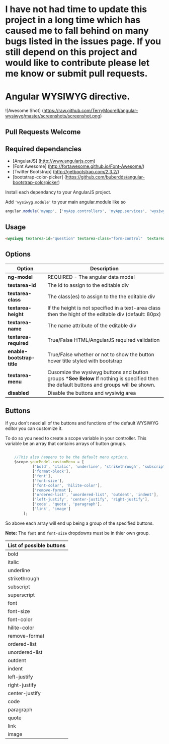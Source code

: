 
I have not had time to update this project in a long time which has caused me to fall behind on many bugs listed in the issues page. If you still depend on this project and would like to contribute please let me know or submit pull requests. 
==================

Angular WYSIWYG directive.
===========================


![Awesome Shot] (https://raw.github.com/TerryMooreII/angular-wysiwyg/master/screenshots/screenshot.png)


Pull Requests Welcome
-------------------------
Required dependancies
-----------------------
* [AngularJS] (http://www.angularjs.com) 
* [Font Awesome] (http://fortawesome.github.io/Font-Awesome/)
* [Twitter Bootstrap] (http://getbootstrap.com/2.3.2/)
* [bootstrap-color-picker] (https://github.com/buberdds/angular-bootstrap-colorpicker)

Install each dependancy to your AngularJS project.

Add `'wysiwyg.module'` to your main angular.module like so
```javascript
angular.module('myapp', ['myApp.controllers', 'myApp.services', 'wysiwyg.module']);
````


Usage
------------
```html
<wysiwyg textarea-id="question" textarea-class="form-control"  textarea-height="80px" textarea-name="textareaQuestion" textarea-required ng-model="yourModel.model" enable-bootstrap-title="true" textarea-menu="yourModel.customMenu"></wysiwyg>
```
Options
-----------

Option|Description
---------------------|---------------
**ng-model**		 | 			REQUIRED - The angular data model
**textarea-id** 	 |			The id to assign to the editable div
**textarea-class**	 |			The class(es) to assign to the the editable div
**textarea-height**	 |			If the height is not specified in a text-area class then the hight of the editable div (default: 80px)
**textarea-name**	 |			The name attribute of the editable div 
**textarea-required**|			True/False HTML/AngularJS required validation
**enable-bootstrap-title**|		True/False whether or not to show the button hover title styled with bootstrap	
**textarea-menu**    |          Cusomize the wysiwyg buttons and button groups ***See Below** If nothing is specified then the default buttons and groups will be shown.
**disabled**  |          Disable the buttons and wysiwig area 

Buttons
--------------

If you don't need all of the buttons and functions of the default WYSIWYG editor you can customize it.

To do so you need to create a scope variable in your controller.  This variable be an array that contains arrays of button groups.

```javascript
	
	//This also happens to be the default menu options.
	$scope.yourModel.customMenu = [
            ['bold', 'italic', 'underline', 'strikethrough', 'subscript', 'superscript'],
            ['format-block'],
            ['font'],
            ['font-size'],
            ['font-color', 'hilite-color'],
            ['remove-format'],
            ['ordered-list', 'unordered-list', 'outdent', 'indent'],
            ['left-justify', 'center-justify', 'right-justify'],
            ['code', 'quote', 'paragraph'],
            ['link', 'image']
        ];
```

So above each array will end up being a group of the specified buttons. 

**Note:**  The `font` and `font-size` dropdowns must be in thier own group.  

List of possible buttons |
------------|
bold |
italic | 
underline | 
strikethrough | 
subscript |
superscript |
font | 
font-size |
font-color | 
hilite-color |
remove-format |
ordered-list |
unordered-list |
outdent |
indent |
left-justify |
right-justify |
center-justify |
code |
paragraph |
quote |
link |
image |





